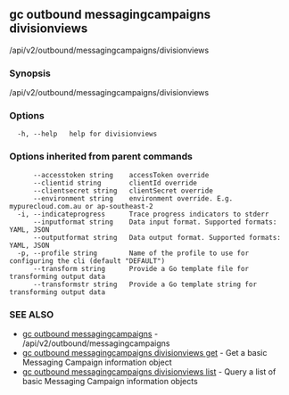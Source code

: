 ## gc outbound messagingcampaigns divisionviews

/api/v2/outbound/messagingcampaigns/divisionviews

### Synopsis

/api/v2/outbound/messagingcampaigns/divisionviews

### Options

```
  -h, --help   help for divisionviews
```

### Options inherited from parent commands

```
      --accesstoken string    accessToken override
      --clientid string       clientId override
      --clientsecret string   clientSecret override
      --environment string    environment override. E.g. mypurecloud.com.au or ap-southeast-2
  -i, --indicateprogress      Trace progress indicators to stderr
      --inputformat string    Data input format. Supported formats: YAML, JSON
      --outputformat string   Data output format. Supported formats: YAML, JSON
  -p, --profile string        Name of the profile to use for configuring the cli (default "DEFAULT")
      --transform string      Provide a Go template file for transforming output data
      --transformstr string   Provide a Go template string for transforming output data
```

### SEE ALSO

* [gc outbound messagingcampaigns](gc_outbound_messagingcampaigns.html)	 - /api/v2/outbound/messagingcampaigns
* [gc outbound messagingcampaigns divisionviews get](gc_outbound_messagingcampaigns_divisionviews_get.html)	 - Get a basic Messaging Campaign information object
* [gc outbound messagingcampaigns divisionviews list](gc_outbound_messagingcampaigns_divisionviews_list.html)	 - Query a list of basic Messaging Campaign information objects


